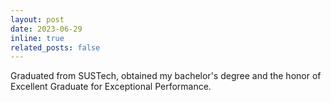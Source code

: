 ```yaml
---
layout: post
date: 2023-06-29
inline: true
related_posts: false
---
```


Graduated from SUSTech, obtained my bachelor's degree and the honor of Excellent Graduate for Exceptional Performance.